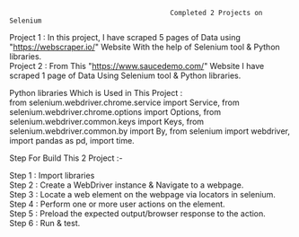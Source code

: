                                             Completed 2 Projects on Selenium
                                                                        
Project 1 : In this project, I have scraped 5 pages of Data using "https://webscraper.io/" Website With the help of Selenium tool & Python libraries.\
Project 2 : From This "https://www.saucedemo.com/" Website I have scraped 1 page of Data Using Selenium tool & Python libraries.

Python libraries Which is Used in This Project :  
from selenium.webdriver.chrome.service import Service, 
from selenium.webdriver.chrome.options import Options, 
from selenium.webdriver.common.keys import Keys, 
from selenium.webdriver.common.by import By, 
from selenium import webdriver, 
import pandas as pd, 
import time.

Step For Build This 2 Project :- 

Step 1 : Import libraries \
Step 2 : Create a WebDriver instance & Navigate to a webpage. \
Step 3 : Locate a web element on the webpage via locators in selenium. \
Step 4 : Perform one or more user actions on the element. \
Step 5 : Preload the expected output/browser response to the action. \
Step 6 : Run & test.

